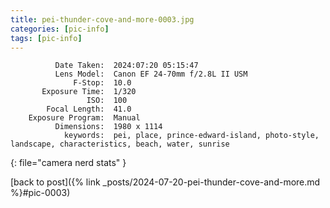 ```yaml
---
title: pei-thunder-cove-and-more-0003.jpg
categories: [pic-info]
tags: [pic-info]
---
```


```text
          Date Taken:  2024:07:20 05:15:47
          Lens Model:  Canon EF 24-70mm f/2.8L II USM
              F-Stop:  10.0
       Exposure Time:  1/320
                 ISO:  100
        Focal Length:  41.0
    Exposure Program:  Manual
          Dimensions:  1980 x 1114
            keywords:  pei, place, prince-edward-island, photo-style, landscape, characteristics, beach, water, sunrise
```
{: file="camera nerd stats" }

[back to post]({% link _posts/2024-07-20-pei-thunder-cove-and-more.md %}#pic-0003)